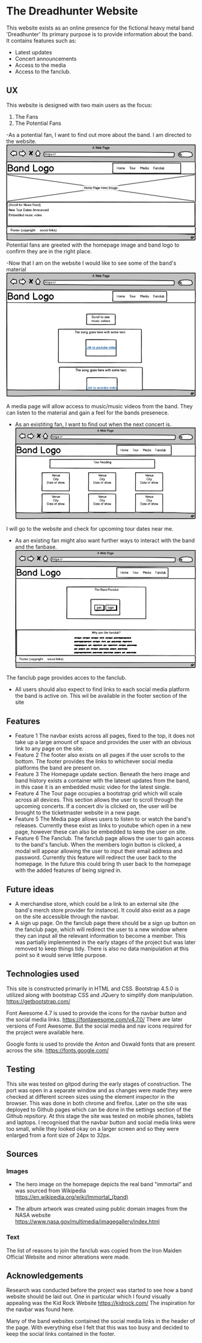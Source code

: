 # The Dreadhunter Website

This website exists as an online presence for the fictional heavy metal band 'Dreadhunter'
Its primary purpose is to provide information about the band. 
It contains features such as: 

- Latest updates
- Concert announcements 
- Access to the media 
- Access to the fanclub.


## UX

This website is designed with two main users as the focus:
1. The Fans
2. The Potential Fans

-As a potential fan, I want to find out more about the band. I am directed to the website. 
![Homepage](/assets/images/wireframes/homepage.png)
Potential fans are greeted with the homepage image and band logo to confirm they are in the right place.

-Now that I am on the website I would like to see some of the band's material
![Mediapage](/assets/images/wireframes/mediapage.png)

A media page will allow access to music/music videos from the band.
They can listen to the material and gain a feel for the bands presenece.


- As an existiting fan, I want to find out when the next concert is. 
![Tour](/assets/images/wireframes/tourpage.png)

I will go to the website and check for upcoming tour dates near me.

- As an existing fan might also want further ways to interact with the band and the fanbase.
![Fanclubpage](/assets/images/wireframes/fanclubpage.png)

The fanclub page provides acces to the fanclub.

- All users should also expect to find links to each social media platform the band is active on.
This wil be available in the footer section of the site

## Features

- Feature 1
The navbar exists across all pages, fixed to the top, it does not take up a large amount of space and provides the user with an obvious link to any page on the site.
- Feature 2 
The footer also exists on all pages if the user scrolls to the bottom. The footer provides the links to whichever social media platforms the band are present on.
- Feature 3 
The Homepage update section. Beneath the hero image and band history exists a container with the lateset updates from the band, in this case it is an embedded music video for the latest single.
- Feature 4 
The Tour page occupies a bootstrap grid which will scale across all devices. This section allows the user to scroll through the upcoming concerts. If a concert div is clicked on, the user will be brought to the ticketmaster website in a new page.
- Feature 5 
The Media page allows users to listen to or watch the band's releases. Currently these exist as links to youtube which open in a new page, however these can also be embedded to keep the user on site.
- Feature 6 
The Fanclub. The fanclub page allows the user to gain access to the band's fanclub. When the members login button is clicked, a modal will appear allowing the user to input their email address and password. Currently this feature will redirect the user back to the homepage. In the future this could bring th user back to the homepage with the added features of being signed in.

## Future ideas

- A merchandise store, which could be a link to an external site (the band's merch store provider for instance). It could also exist as a page on the site accessible through the navbar.
- A sign up page. On the fanclub page there should be a sign up button on the fanclub page, which will redirect the user to a new window where they can input all the relevant information to become a member. This was partially implemented in the early stages of the project but was later removed to keep things tidy. There is also no data manipulation at this point so it would serve little purpose.
                
## Technologies used

This site is constructed primarily in HTML and CSS. 
Bootstrap 4.5.0 is utilized along with bootstrap CSS and JQuery to simplify dom manipulation.
https://getbootstrap.com/

Font Awesome 4.7 is used to provide the icons for the navbar button and the social media links.
https://fontawesome.com/v4.7.0/
There are later versions of Font Awesome. But the social media and nav icons required for the project were available here.

Google fonts is used to provide the Anton and Oswald fonts that are present across the site.
https://fonts.google.com/

## Testing

This site was tested on gitpod during the early stages of construction. The port was open in a separate window and as changes were made they were checked at different screen sizes using the element inspector in the browser. This was done in both chrome and firefox.
Later on the site was deployed to Github pages which can be done in the settings section of the Github repsitory.
At this stage the site was tested on mobile phones, tablets and laptops.
I recognised that the navbar button and social media links were too small, while they looked okay on a larger screen and so they were enlarged from a font size of 24px to 32px.


## Sources

### Images
- The hero image on the homepage depicts the real band "immortal" and was sourced from Wikipedia
https://en.wikipedia.org/wiki/Immortal_(band)

- The album artwork was created using public domain images from the NASA website 
https://www.nasa.gov/multimedia/imagegallery/index.html

### Text

The list of reasons to join the fanclub was copied from the Iron Maiden Official Website and minor alterations were made.

## Acknowledgements

Research was conducted before the project was started to see how a band website should be laid out. 
One in particular which I found visually appealing was the Kid Rock Website https://kidrock.com/
The inspiration for the navbar was found here. 

Many of the band websites contained the social media links in the header of the page. With everything else I felt that this was too busy and decided to keep the social links contained in the footer.



